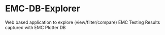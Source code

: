 # EMC-DB-Explorer
Web based application to explore (view/filter/compare) EMC Testing Results captured with EMC Plotter DB
